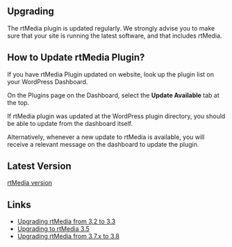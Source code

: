 ## Upgrading

The rtMedia plugin is updated regularly.
We strongly advise you to make sure that your site is running the latest software,
and that includes rtMedia.

## How to Update rtMedia Plugin?

If you have rtMedia Plugin updated on website, look up the plugin list on your WordPress Dashboard.

On the Plugins page on the Dashboard, select the **Update Available** tab at the top.

If rtMedia plugin was updated at the WordPress plugin directory, you should be able to update from the dashboard itself.

Alternatively, whenever a new update to rtMedia is available, you will receive a relevant message on the dashboard to update the plugin.


## Latest Version

[rtMedia version](http://wordpress.org/plugins/buddypress-media/)

## Links

* [Upgrading rtMedia from 3.2 to 3.3](upgrading/upgrading-rtmedia-3-2-to-3-3.md)
* [Upgrading to rtMedia 3.5](upgrading/upgrading-to-rtmedia-3-5.md)
* [Upgrading rtMedia from 3.7.x to 3.8](upgrading/upgrading-rtmedia-3-7-x-to-3-8.md)
